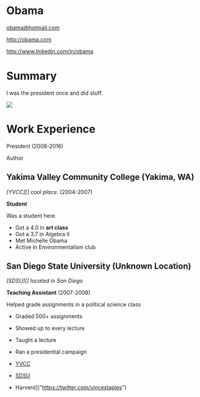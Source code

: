# Obama
obama@hotmail.com

http://obama.com

http://www.linkedin.com/in/obama

# Summary

I was the president once and did stuff.

![]("https://media.vanityfair.com/photos/6036a15657f37ea4415256d2/master/pass/1225292516")


# Work Experience
President (2008-2016)

Author 

## Yakima Valley Community College (Yakima, WA)

*[YVCC][] cool place.* (2004-2007)

**Student**

Was a student here.

- Got a 4.0 in **art class**
- Got a 3.7 in Algebra II
- Met Michelle Obama
- Active in Environmentalism club

## San Diego State University (Unknown Location)
*[SDSU][] located in San Diego*

**Teaching Assistant** (2007-2008)

Helped grade assignments in a political science class

- Graded 500+ assignments
- Showed up to every lecture
- Taught a lecture
- Ran a presidential campaign 

- [YVCC](https://www.yvcc.edu/)
- [SDSU](https://www.sdsu.edu/)
- Harverd]("https://twitter.com/vincestaples")